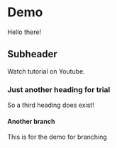 # Demo

Hello there!

## Subheader

Watch tutorial on Youtube.

### Just another heading for trial

So a third heading does exist!

#### Another branch

This is for the demo for branching